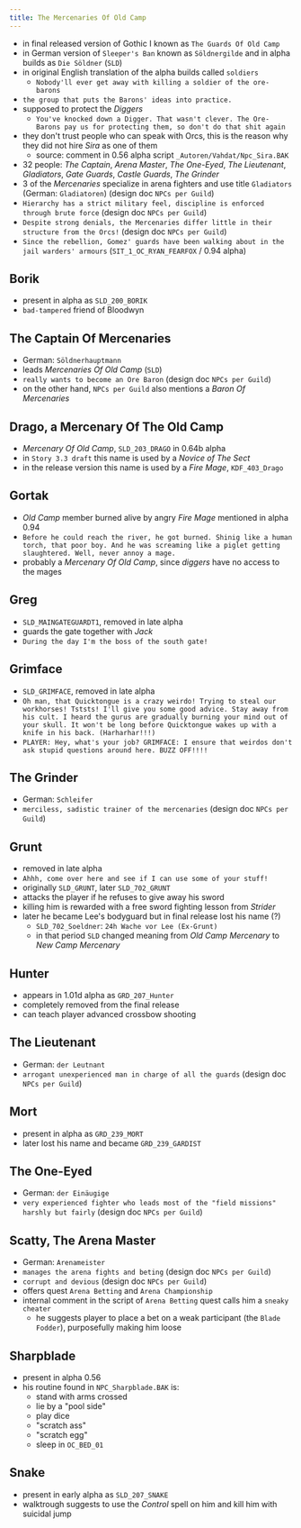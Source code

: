 ```yaml
---
title: The Mercenaries Of Old Camp
---
```


- in final released version of Gothic I known as `The Guards Of Old Camp`
- in German version of `Sleeper's Ban` known as `Söldnergilde` and in alpha builds as `Die Söldner` (`SLD`)
- in original English translation of the alpha builds called `soldiers`
  - `Nobody'll ever get away with killing a soldier of the ore-barons`
- `the group that puts the Barons' ideas into practice.`
- supposed to protect the _Diggers_
  - `You've knocked down a Digger. That wasn't clever. The Ore-Barons pay us for protecting them, so don't do that shit again`
- they don't trust people who can speak with Orcs, this is the reason why they did not hire _Sira_ as one of them
  - source: comment in 0.56 alpha script `_Autoren/Vahdat/Npc_Sira.BAK`
- 32 people: _The Captain_, _Arena Master_, _The One-Eyed_, _The Lieutenant_, _Gladiators_, _Gate Guards_, _Castle Guards_, _The Grinder_
- 3 of the _Mercenaries_ specialize in arena fighters and use title `Gladiators` (German: `Gladiatoren`) (design doc `NPCs per Guild`)
- `Hierarchy has a strict military feel, discipline is enforced through brute force` (design doc `NPCs per Guild`)
- `Despite strong denials, the Mercenaries differ little in their structure from the Orcs!` (design doc `NPCs per Guild`)
- `Since the rebellion, Gomez' guards have been walking about in the jail warders' armours` (`SIT_1_OC_RYAN_FEARFOX` / 0.94 alpha)

## Borik
- present in alpha as `SLD_200_BORIK`
- `bad-tampered` friend of Bloodwyn

## The Captain Of Mercenaries
- German: `Söldnerhauptmann`
- leads _Mercenaries Of Old Camp_ (`SLD`)
- `really wants to become an Ore Baron` (design doc `NPCs per Guild`)
- on the other hand, `NPCs per Guild` also mentions a _Baron Of Mercenaries_

## Drago, a Mercenary Of The Old Camp
- _Mercenary Of Old Camp_, `SLD_203_DRAGO` in 0.64b alpha
- in `Story 3.3 draft` this name is used by a _Novice of The Sect_
- in the release version this name is used by a _Fire Mage_, `KDF_403_Drago`

## Gortak
- _Old Camp_ member burned alive by angry _Fire Mage_ mentioned in alpha 0.94
- `Before he could reach the river, he got burned. Shinig like a human torch, that poor boy. And he was screaming like a piglet getting slaughtered. Well, never annoy a mage.`
- probably a _Mercenary Of Old Camp_, since _diggers_ have no access to the mages

## Greg
- `SLD_MAINGATEGUARDT1`, removed in late alpha
- guards the gate together with _Jack_
- `During the day I'm the boss of the south gate!`

## Grimface
- `SLD_GRIMFACE`, removed in late alpha
- `Oh man, that Quicktongue is a crazy weirdo! Trying to steal our workhorses! Tststs! I'll give you some good advice. Stay away from his cult. I heard the gurus are gradually burning your mind out of your skull. It won't be long before Quicktongue wakes up with a knife in his back. (Harharhar!!!)`
- `PLAYER: Hey, what's your job? GRIMFACE: I ensure that weirdos don't ask stupid questions around here. BUZZ OFF!!!!`

## The Grinder
- German: `Schleifer`
- `merciless, sadistic trainer of the mercenaries` (design doc `NPCs per Guild`)

## Grunt
- removed in late alpha
- `Ahhh, come over here and see if I can use some of your stuff!`
- originally `SLD_GRUNT`, later `SLD_702_GRUNT`
- attacks the player if he refuses to give away his sword
- killing him is rewarded with a free sword fighting lesson from _Strider_
- later he became Lee's bodyguard but in final release lost his name (?) 
  - `SLD_702_Soeldner`: `24h Wache vor Lee (Ex-Grunt)`
  - in that period `SLD` changed meaning from _Old Camp Mercenary_ to _New Camp Mercenary_ 

## Hunter
- appears in 1.01d alpha as `GRD_207_Hunter`
- completely removed from the final release
- can teach player advanced crossbow shooting

## The Lieutenant
- German: `der Leutnant`
- `arrogant unexperienced man in charge of all the guards` (design doc `NPCs per Guild`)

## Mort
- present in alpha as `GRD_239_MORT`
- later lost his name and became `GRD_239_GARDIST`

## The One-Eyed
- German: `der Einäugige`
- `very experienced fighter who leads most of the "field missions" harshly but fairly` (design doc `NPCs per Guild`)

## Scatty, The Arena Master
- German: `Arenameister`
- `manages the arena fights and beting` (design doc `NPCs per Guild`)
- `corrupt and devious` (design doc `NPCs per Guild`)
- offers quest `Arena Betting` and `Arena Championship`
- internal comment in the script of `Arena Betting` quest calls him a `sneaky cheater`
  - he suggests player to place a bet on a weak participant (the `Blade Fodder`), purposefully making him loose

## Sharpblade
- present in alpha 0.56
- his routine found in `NPC_Sharpblade.BAK` is:
  - stand with arms crossed
  - lie by a "pool side"
  - play dice
  - "scratch ass"
  - "scratch egg"
  - sleep in `OC_BED_01`

## Snake
- present in early alpha as `SLD_207_SNAKE`
- walktrough suggests to use the _Control_ spell on him and kill him with suicidal jump
